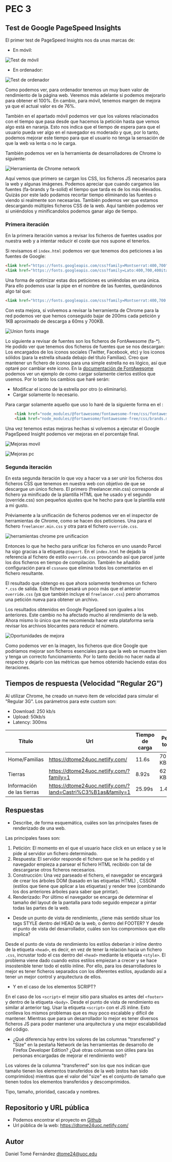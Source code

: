 # PEC 3

## Test de Google PageSpeed Insights

El primer test de PageSpeed Insights nos da unas marcas de:

* En móvil:

![Test de móvil](../assets/docs/pagespeed-mobile-1.png)

* En ordenador:

![Test de ordenador](../assets/docs/pagespeed-pc-1.png)

Como podemos ver, para ordenador tenemos un muy buen valor de rendimiento de la página web. Veremos más adelante si podemos 
mejorarlo para obtener el 100%. En cambio, para móvil, tenemos margen de mejora ya que el actual valor es de 76%.

También en el apartado móvil podemos ver que los valores relacionados con el tiempo que pasa desde que hacemos la petición hasta que vemos algo está en naranja.
Esto nos indica que el tiempo de espera para que el usuario pueda ver algo en el navegador es moderado y que, por lo tanto, 
podemos mejorar este tiempo para que el usuario no tenga la sensación de que la web va lenta o no le carga. 

También podemos ver en la herramienta de desarrolladores de Chrome lo siguiente:

![Herramienta de Chrome network](../assets/docs/pagespeed-mobile-network.png)

Aquí vemos que primero se cargan los CSS, los ficheros JS necesarios para la web y algunas imágenes. Podemos apreciar que
cuando cargamos las fuentes (fa-brands y fa-solid) el tiempo que tarda es de los más elevados. Quizás por este lado podamos
recortar tiempo eliminando las fuentes o viendo si realmente son necesarias. También podemos ver que estamos descargando múltiples 
ficheros CSS de la web. Aquí también podemos ver si uniéndolos y minificandolos podemos ganar algo de tiempo.

### Primera iteración

En la primera iteración vamos a revisar los ficheros de fuentes usados por nuestra web y a intentar reducir el coste que nos supone
el tenerlos.

Si revisamos el `index.html` podemos ver que tenemos dos peticiones a las fuentes de Google:

```html
<link href="https://fonts.googleapis.com/css?family=Montserrat:400,700" rel="stylesheet" type="text/css">
<link href="https://fonts.googleapis.com/css?family=Lato:400,700,400italic,700italic" rel="stylesheet" type="text/css">
```

Una forma de optimizar estas dos peticiones es uniéndolas en una única. Para ello podemos usar la pipe en el nombre de 
las fuentes, quedándonos algo tal que:

```html
<link href="https://fonts.googleapis.com/css?family=Montserrat:400,700|Lato:400,700,400italic,700italic" rel="stylesheet" type="text/css">
```

Con esta mejora, si volvemos a revisar la herramienta de Chrome para la red podemos ver que hemos conseguido bajar de 
200ms cada petición y 1KB aproximado de descarga a 60ms y 700KB.

![Union fonts image](../assets/docs/network-union-fonts.png)

Lo siguiente a revisar de fuentes son los ficheros de FontAwesome  (fa-*). He podido ver que tenemos dos ficheros de 
fuentes que se nos descargan: Los encargados de los iconos sociales (Twitter, Facebook, etc) y los iconos sólidos (para 
la estrella situada debajo del título Familias). Creo que mantener un fichero de iconos para una simple estrella no es lógico,
así que optaré por cambiar este icono. En la [documentación de FontAwesome](https://fontawesome.com/how-to-use/on-the-web/setup/hosting-font-awesome-yourself#using-certain-styles)
podemos ver un ejemplo de como cargar solamente ciertos estilos que usemos. Por lo tanto los cambios que haré serán:
* Modificar el icono de la estrella por otro (o eliminarlo).
* Cargar solamente lo necesario.


Para cargar solamente aquello que uso lo haré de la siguiente forma en el <head>:
```html
    <link href="node_modules/@fortawesome/fontawesome-free/css/fontawesome.min.css" rel="stylesheet" type="text/css">
    <link href="node_modules/@fortawesome/fontawesome-free/css/brands.min.css" rel="stylesheet" type="text/css">
```

Una vez tenemos estas mejoras hechas si volvemos a ejecutar el Google PageSpeed Insight podemos ver mejoras en el porcentaje final.

![Mejoras movil](../assets/docs/Improves-mobile.png)

![Mejoras pc](../assets/docs/improves-pc.png)

### Segunda iteración

En esta segunda iteración lo que voy a hacer va a ser unir los ficheros dos ficheros CSS que tenemos en nuestra web con 
objetivo de que se descargue un único fichero. El primero (freelancer.min.css) corresponde al fichero ya minificado de la plantilla
HTML que he usado y el segundo (override.css) son pequeños ajustes que he hecho para que la plantilla esté a mi gusto. 

Préviamente a la unificación de ficheros podemos ver en el inspector de herramientas de Chrome, como se hacen dos peticiones. 
Una para el fichero `freelancer.min.css` y otra para el fichero `override.css`.

![herramientas chrome pre unificacion](../assets/docs/pre-css-unification.png)

Entonces lo que he hecho para unificar los ficheros en uno usando Parcel ha sigo gracias a la etiqueta `@import`. En el 
`index.html` he dejado la referencia al fichero de estilo `override.css` provocando así que parcel junte los dos ficheros en 
tiempo de compilación. También he añadido configuración para el `cssnano` que elimina todos los comentarios en el fichero resultante.

El resultado que obtengo es que ahora solamente tendremos un fichero `*.css` de salida. Este fichero pesará un poco más que 
el anterior `override.css` (ya que también incluye el `freelancer.css`) pero ahorramos una petición nueva para obtener un archivo.

Los resultados obtenidos en Google PageSpeed son iguales a los anteriores. Este cambio no ha afectado mucho al rendimiento de 
la web. Ahora mismo lo único que me recomienda hacer esta plataforma sería revisar los archivos blocantes para reducir el número.

![Oportunidades de mejora](../assets/docs/oportunities.png)

Como podemos ver en la imagen, los ficheros que dice Google que podríamos mejorar son ficheros esenciales para que la web 
se muestre bien y tenga un correcto funcionamiento. Por lo tanto decido no hacer nada al respecto y dejarlo con las métricas
que hemos obtenido haciendo estas dos iteraciones.

## Tiempos de respuesta (Velocidad "Regular 2G")

Al utilizar Chrome, he creado un nuevo item de velocidad para simular el "Regular 3G". Los parámetros para este custom son:
* Download: 250 kb/s
* Upload: 50kb/s
* Latency: 300ms

| Título | Url | Tiempo de carga | Peso total | Peso transferido | Cantidad de recursos |
|---|---|---|---|---|---|
| Home/Familias  | https://dtome24uoc.netlify.com/  | 11.6s |  703 KB |  330KB |  17  |
| Tierras  |  https://dtome24uoc.netlify.com/?family=1 | 8.92s | 620 KB | 247KB | 13 |
| Información de las tierras  | https://dtome24uoc.netlify.com/?land=Castri%C3%B1as&family=1  | 25.99s | 1.4MB | 1019KB | 16 |

## Respuestas

* Describe, de forma esquemática, cuáles son las principales fases de renderizado de una web.

Las principales fases son:
1. Petición: El momento en el que el usuario hace click en un enlace y se le pide al servidor un fichero determinado.
1. Respuesta: El servidor responde el fichero que se le ha pedido y el navegador empieza a parsear el fichero HTML recibido
con tal de descargarse otros ficheros necesarios.
1. Construcción: Una vez parseado el fichero, el navegador se encargará de crear los árboles DOM (basado en las etiquetas HTML)
, CSSOM (estilos que tiene que aplicar a las etiquetas) y render tree (combinando los dos anteriores árboles para saber que printar).
1. Renderizado: Por último el navegador se encarga de determinar el tamaño del layout de la pantalla para todo seguido
empezar a pintar todas las partes de la web.

* Desde un punto de vista de rendimiento, ¿tiene más sentido situar los tags STYLE dentro del HEAD de la web, o dentro 
del FOOTER? Y desde el punto de vista del desarrollador, cuáles son los compromisos que ello implica?

Desde el punto de vista de rendimiento los estilos deberían ir inline dentro de la etiqueta `<head>`, es decir, en vez de
tener la relación hacia un fichero `.css`, incrustar todo el css dentro del `<head>` mediante la etiqueta `<style>`. El problema
viene dado cuando estos estilos empiezan a crecer y se hace insostenible tener todo el estilo inline. Por ello, para los desarrolladores
lo mejor es tener ficheros separados con los diferentes estilos, ayudando así a tener un mejor control y arquitectura de ellos. 

* Y en el caso de los elementos SCRIPT?

En el caso de los `<script>` el mejor sitio para situalos es antes del `<footer>` y dentro de la etiqueta `<body>`. Desde el 
punto de vista de rendimiento es similar al anterior tag. Usar la etiqueta `<script>` con el JS inline. Esto conlleva los mismos problemas
que es muy poco escalable y difícil de mantener. Mientras que para un desarrollador lo mejor es tener diversos ficheros JS
para poder mantener una arquitectura y una mejor escalabilidad del código.

* ¿Qué diferencia hay entre los valores de las columnas "transferred" y "Size" en la pestaña Network de las herramientas 
de desarrollo de Firefox Developer Edition? ¿Qué otras columnas son útiles para las personas encargadas de mejorar el 
rendimiento web?

Los valores de la columna "transferred" son los que nos indican que tamaño tienen los elementos transferidos de la web (estos
han sido comprimidos) mientras que el valor del "size" es el conjunto de tamaño que tienen todos los elementos transferidos y 
descomprimidos.

Tipo, tamaño, prioridad, cascada y nombres.

## Repositorio y URL pública

* Podemos encontrar el proyecto en [Github](https://github.com/danitome24/master-html-css-tools)
* Url pública de la web: https://dtome24uoc.netlify.com/

## Autor

Daniel Tomé Fernández <dtome24@uoc.edu>
